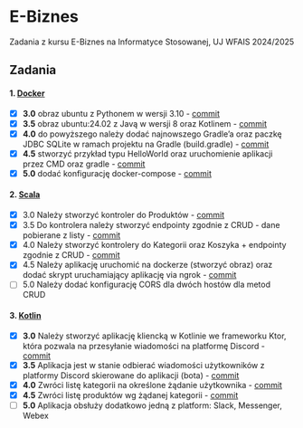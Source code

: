 # E-Biznes
Zadania z kursu E-Biznes na Informatyce Stosowanej, UJ WFAIS 2024/2025

## Zadania
#### 1. [Docker](zad1)
- [x] **3.0** obraz ubuntu z Pythonem w wersji 3.10 - [commit](https://github.com/barankonrad/eBiznes/commit/08666ab02340e04e61bc625442f25190fc6ae1e9)
- [x] **3.5** obraz ubuntu:24.02 z Javą w wersji 8 oraz Kotlinem - [commit](https://github.com/barankonrad/eBiznes/commit/08666ab02340e04e61bc625442f25190fc6ae1e9)
- [x] **4.0** do powyższego należy dodać najnowszego Gradle’a oraz paczkę JDBC SQLite w ramach projektu na Gradle (build.gradle) - [commit](https://github.com/barankonrad/eBiznes/commit/08666ab02340e04e61bc625442f25190fc6ae1e9)
- [x] **4.5** stworzyć przykład typu HelloWorld oraz uruchomienie aplikacji przez CMD oraz gradle - [commit](https://github.com/barankonrad/eBiznes/commit/08666ab02340e04e61bc625442f25190fc6ae1e9)
- [x] **5.0** dodać konfigurację docker-compose - [commit](https://github.com/barankonrad/eBiznes/commit/08666ab02340e04e61bc625442f25190fc6ae1e9)

#### 2. [Scala](zad2)
- [x] 3.0 Należy stworzyć kontroler do Produktów - [commit](https://github.com/barankonrad/eBiznes/commit/283e1398334f7ac5596ca596ad5cceefd90c173d)
- [x] 3.5 Do kontrolera należy stworzyć endpointy zgodnie z CRUD - dane pobierane z listy - [commit](https://github.com/barankonrad/eBiznes/commit/283e1398334f7ac5596ca596ad5cceefd90c173d)
- [x] 4.0 Należy stworzyć kontrolery do Kategorii oraz Koszyka + endpointy zgodnie z CRUD - [commit](https://github.com/barankonrad/eBiznes/commit/283e1398334f7ac5596ca596ad5cceefd90c173d)
- [x] 4.5 Należy aplikację uruchomić na dockerze (stworzyć obraz) oraz dodać skrypt uruchamiający aplikację via ngrok - [commit](https://github.com/barankonrad/eBiznes/commit/283e1398334f7ac5596ca596ad5cceefd90c173d)
- [ ] 5.0 Należy dodać konfigurację CORS dla dwóch hostów dla metod CRUD
#### 3. [Kotlin](zad3)
- [x] **3.0** Należy stworzyć aplikację kliencką w Kotlinie we frameworku Ktor, która pozwala na przesyłanie wiadomości na platformę Discord - [commit](https://github.com/barankonrad/eBiznes/commit/f87af0f6f6eca3e93aa8dc61e06c6fa83ac51ea7)
- [x] **3.5** Aplikacja jest w stanie odbierać wiadomości użytkowników z platformy Discord skierowane do aplikacji (bota) - [commit](https://github.com/barankonrad/eBiznes/commit/41962bab1d7380b3d9cfe7b8024668fdd402dbb7)
- [x] **4.0** Zwróci listę kategorii na określone żądanie użytkownika - [commit](https://github.com/barankonrad/eBiznes/commit/7680a5e852dadcadb73faf73ae06a234d8453262)
- [x] **4.5** Zwróci listę produktów wg żądanej kategorii - [commit](https://github.com/barankonrad/eBiznes/commit/9fc234f8b32ec454f9a8f0aede55225b36658720)
- [ ] **5.0** Aplikacja obsłuży dodatkowo jedną z platform: Slack, Messenger, Webex